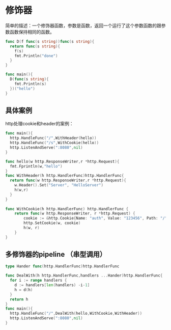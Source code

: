 <!--
 * @Author: shgopher shgopher@gmail.com
 * @Date: 2023-04-01 04:28:50
 * @LastEditors: shgopher shgopher@gmail.com
 * @LastEditTime: 2023-04-05 23:51:40
 * @FilePath: /GOFamily/基础/函数方法/3.md
 * @Description: 
 * 
 * Copyright (c) 2023 by shgopher, All Rights Reserved. 
-->
# 修饰器

简单的描述：一个修饰器函数，参数是函数，返回一个运行了这个参数函数的跟参数函数保持相同的函数。

```go
func D(f func(s string))func(s string){
  return func(s string){
    f(s)
    fmt.Println("done")
  }
}

func main(){
  D(func(s string){
    fmt.Println(s)
  })("hello")
}
```
## 具体案例
http处理cookie和header的案例：

```go
func main(){
  http.HandleFunc("/",WithHeader(hello))
  http.HandleFunc("/s",WithCookie(hello))
  http.ListenAndServe(":8080",nil)
}

func hello(w http.ResponseWriter,r *http.Request){
  fmt.Fprintln(w,"hello")
}
func WithHeader(h http.HandlerFunc)http.HandlerFunc{
  return func(w http.ResponseWriter,r *http.Request){
    w.Header().Set("Server", "HelloServer")
    h(w,r)
  }
}
  
func WithCookie(h http.HandlerFunc) http.HandlerFunc {
	return func(w http.ResponseWriter, r *http.Request) {
		cookie := &http.Cookie{Name: "auth", Value: "123456", Path: "/"}
		http.SetCookie(w, cookie)
		h(w, r)
	}
}
```
## 多修饰器的pipeline （串型调用）

```go
type Hander func(http.HandlerFunc)http.HandlerFunc

func DealWith(h http.HandlerFunc,handlers ...Hander)http.HandlerFunc{
  for i := range handlers {
    d := handlers[len(handlers) -i-1]
    h = d(h) 
  }
  return h
}
func main(){
  http.HandleFunc("/",DealWith(hello,WithCookie,WithHeader))
  http.ListenAndServe(":8080",nil)
}
```